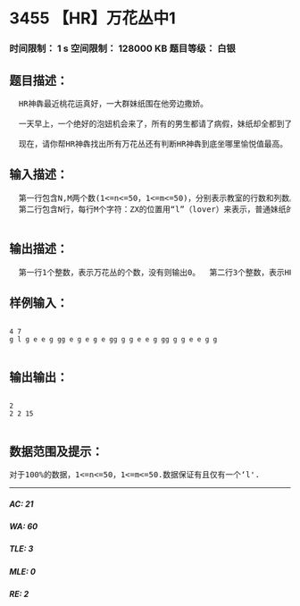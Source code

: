 # 3455 【HR】万花丛中1   
### 时间限制： 1 s     空间限制： 128000 KB     题目等级： 白银  
## 题目描述：  

<pre>
  HR神犇最近桃花运真好，一大群妹纸围在他旁边撒娇。  
  
  一天早上，一个绝好的泡妞机会来了，所有的男生都请了病假，妹纸却全都到了，妹纸之间有一些空位可以给HR神犇坐，请找出有多少个这样的万花丛（上下左右都围着妹纸，中间有空位）。当然，HR神犇的眼光可不会这么低，HR神犇会以那个位置的愉悦值的高低来判断是否要坐那里。周围的妹纸越多，愉悦值越高。如果HR坐在某个位置上，那么HR对周围妹纸的好感值 And HR对他周围妹纸的周围的妹纸的好感值都会算进这个位置的愉悦值中。（什么鬼。。。相当于一个妹纸组成的连通块）HR对普通妹纸的好感值是1点，对 ZX 的好感值是5点。  
  
  现在，请你帮HR神犇找出所有万花丛还有判断HR神犇到底坐哪里愉悦值最高。
</pre>
  
  
## 输入描述：  

<pre>
  第一行包含N,M两个数(1<=n<=50，1<=m<=50)，分别表示教室的行数和列数。  
  第二行包含N行，每行M个字符：ZX的位置用“l”（lover）来表示，普通妹纸的位置用“g”（girl）来表示，空位置用“e”（empty）来表示。  

</pre>
  
  
## 输出描述：  

<pre>
  第一行1个整数，表示万花丛的个数，没有则输出0。  第二行3个整数，表示HR神犇要坐的行列坐标以及该地区的愉悦值，没有则不用输出。如有多解，则输出行、列坐标最小的答案。
</pre>
  
  
## 样例输入：  

<pre><code>
4 7  
g l g e e g gg e g e g e gg g g e e g gg g g e e g g  

</code></pre>
  
  
## 输出输出：  

<pre><code>
2  
2 2 15  

</code></pre>
  
  
## 数据范围及提示：  

<pre>
对于100%的数据，1<=n<=50，1<=m<=50.数据保证有且仅有一个‘l'.
</pre>
  
  
***  

##### AC: 21  
##### WA: 60  
##### TLE: 3  
##### MLE: 0  
##### RE: 2  
